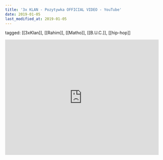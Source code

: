 ```yaml
---
title: '3x KLAN - Pozytywka OFFICIAL VIDEO - YouTube'
date: 2019-01-05
last_modified_at: 2019-01-05
---
```

tagged: [[3xKlan]], [[Rahim]], [[Matho]], [[B.U.C.]], [[hip-hop]]
<iframe allow="accelerometer; autoplay; clipboard-write; encrypted-media; gyroscope; picture-in-picture" allowfullscreen="" frameborder="0" height="375" id="youtube_iframe" src="https://www.youtube.com/embed/xXfJAAPB1lU?feature=oembed&amp;enablejsapi=1&amp;origin=https://safe.txmblr.com&amp;wmode=opaque" width="500"></iframe>